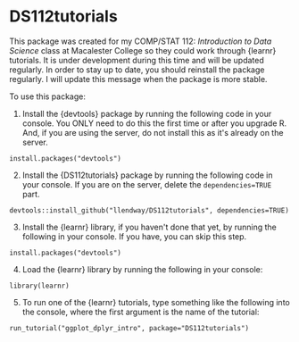 # DS112tutorials

This package was created for my COMP/STAT 112: *Introduction to Data Science* class at Macalester College so they could work through {learnr} tutorials. It is under development during this time and will be updated regularly. In order to stay up to date, you should reinstall the package regularly. I will update this message when the package is more stable.

To use this package:

1. Install the {devtools} package by running the following code in your console. You ONLY need to do this the first time or after you upgrade R. And, if you are using the server, do not install this as it's already on the server.

```{r}
install.packages("devtools")
```

2. Install the {DS112tutorials} package by running the following code in your console. If you are on the server, delete the `dependencies=TRUE` part.

```{r}
devtools::install_github("llendway/DS112tutorials", dependencies=TRUE)
```
3. Install the {learnr} library, if you haven't done that yet, by running the following in your console. If you have, you can skip this step.

```{r}
install.packages("devtools")
```

4. Load the {learnr} library by running the following in your console:

```{r}
library(learnr)
```

5. To run one of the {learnr} tutorials, type something like the following into the console, where the first argument is the name of the tutorial:

```{r}
run_tutorial("ggplot_dplyr_intro", package="DS112tutorials")
```

